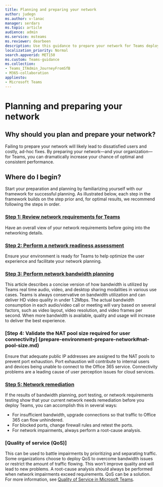 ```yaml
---
title: Planning and preparing your network
author: judegn
ms.author: v-lanac
manager: serdars
ms.topic: article
audience: admin
ms.service: msteams
ms.reviewer: dearbeen
description: Use this guidance to prepare your network for Teams deployment and rollout 
localization_priority: Normal
search.appverid: MET150
ms.custom: Teams-guidance
ms.collection: 
- Teams_ITAdmin_JourneyFromSfB
- M365-collaboration
appliesto:
- Microsoft Teams
---
```


# Planning and preparing your network

## Why should you plan and prepare your network?
 Failing to prepare your network will likely lead to dissatisfied users and costly, ad-hoc fixes. By preparing your network—and your organization—for Teams, you can dramatically increase your chance of optimal and consistent performance.

## Where do I begin?
Start your preparation and planning by familiarizing yourself with our framework for successful planning. As illustrated below, each step in the framework builds on the step prior and, for optimal results, we recommend following the steps in order.

### [Step 1: Review network requirements for Teams](prepare-environment-prepare-network.md)
Have an overall view of your network requirements before going into the networking details.

### [Step 2: Perform a network readiness assessment](plan-journey-evaluate-environment.md)
Ensure your environment is ready for Teams to help optimize the user experience and facilitate your network planning.

### [Step 3: Perform network bandwidth planning](prepare-environment-prepare-network#bandwidth-planning.md)
This article describes a concise version of how bandwidth is utilized by Teams real time audio, video, and desktop sharing modalities in various use cases. Teams is always conservative on bandwidth utilization and can deliver HD video quality in under 1.2Mbps. The actual bandwidth consumption in each audio/video call or meeting will vary based on several factors, such as video layout, video resolution, and video frames per second. When more bandwidth is available, quality and usage will increase to deliver the best experience.

### [Step 4: Validate the NAT pool size required for user connectivity] (prepare-environment-prepare-network#nat-pool-size.md)
Ensure that adequate public IP addresses are assigned to the NAT pools to prevent port exhaustion. Port exhaustion will contribute to internal users and devices being unable to connect to the Office 365 service.
Connectivity problems are a leading cause of user perception issues for cloud services.

### [Step 5: Network remediation](prepare-environment-prepare-network#network-remediation.md)

If the results of bandwidth planning, port testing, or network requirements testing show that your current network needs remediation before you deploy Teams, you can accomplish this in several ways:

- For insufficient bandwidth, upgrade connections so that traffic to Office 365 can flow unhindered.
- For blocked ports, change firewall rules and retest the ports.
- For network impairments, always perform a root-cause analysis.

### [Quality of service (QoS)]
This can be used to battle impairments by prioritizing and separating traffic. Some organizations choose to deploy QoS to overcome bandwidth issues or restrict the amount of traffic flowing. This won’t improve quality and will lead to new problems. A root-cause analysis should always be performed when network impairments exceed requirements. QoS can be a solution. For more information, see [Quality of Service in Microsoft Teams](qos-in-teams.md).